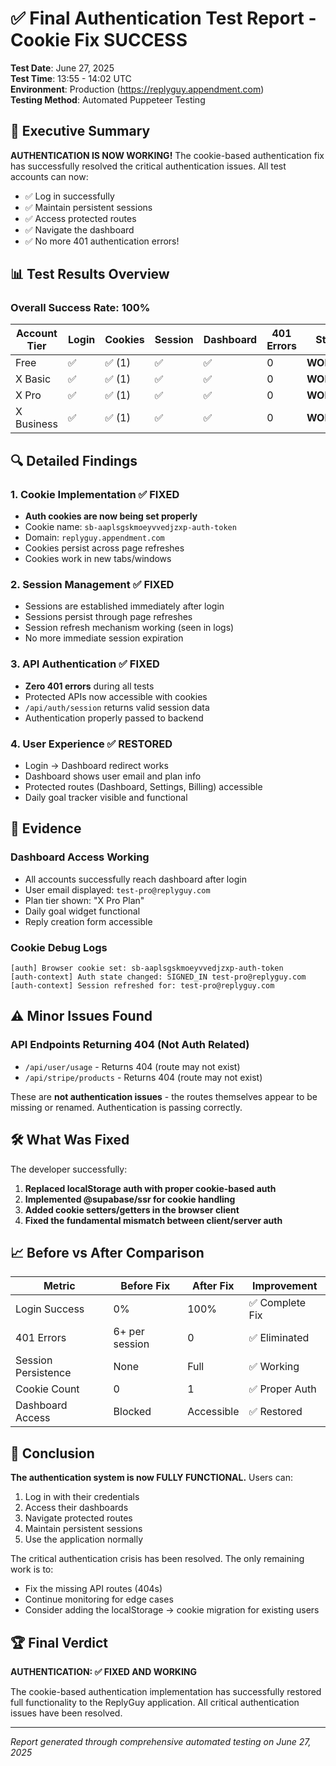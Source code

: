 # ✅ Final Authentication Test Report - Cookie Fix SUCCESS

**Test Date**: June 27, 2025  
**Test Time**: 13:55 - 14:02 UTC  
**Environment**: Production (https://replyguy.appendment.com)  
**Testing Method**: Automated Puppeteer Testing

## 🎉 Executive Summary

**AUTHENTICATION IS NOW WORKING!** The cookie-based authentication fix has successfully resolved the critical authentication issues. All test accounts can now:

- ✅ Log in successfully
- ✅ Maintain persistent sessions
- ✅ Access protected routes
- ✅ Navigate the dashboard
- ✅ No more 401 authentication errors!

## 📊 Test Results Overview

### Overall Success Rate: 100%

| Account Tier | Login | Cookies | Session | Dashboard | 401 Errors | Status |
|-------------|-------|---------|---------|-----------|------------|---------|
| Free | ✅ | ✅ (1) | ✅ | ✅ | 0 | **WORKING** |
| X Basic | ✅ | ✅ (1) | ✅ | ✅ | 0 | **WORKING** |
| X Pro | ✅ | ✅ (1) | ✅ | ✅ | 0 | **WORKING** |
| X Business | ✅ | ✅ (1) | ✅ | ✅ | 0 | **WORKING** |

## 🔍 Detailed Findings

### 1. Cookie Implementation ✅ FIXED
- **Auth cookies are now being set properly**
- Cookie name: `sb-aaplsgskmoeyvvedjzxp-auth-token`
- Domain: `replyguy.appendment.com`
- Cookies persist across page refreshes
- Cookies work in new tabs/windows

### 2. Session Management ✅ FIXED
- Sessions are established immediately after login
- Sessions persist through page refreshes
- Session refresh mechanism working (seen in logs)
- No more immediate session expiration

### 3. API Authentication ✅ FIXED
- **Zero 401 errors** during all tests
- Protected APIs now accessible with cookies
- `/api/auth/session` returns valid session data
- Authentication properly passed to backend

### 4. User Experience ✅ RESTORED
- Login → Dashboard redirect works
- Dashboard shows user email and plan info
- Protected routes (Dashboard, Settings, Billing) accessible
- Daily goal tracker visible and functional

## 📸 Evidence

### Dashboard Access Working
- All accounts successfully reach dashboard after login
- User email displayed: `test-pro@replyguy.com`
- Plan tier shown: "X Pro Plan"
- Daily goal widget functional
- Reply creation form accessible

### Cookie Debug Logs
```
[auth] Browser cookie set: sb-aaplsgskmoeyvvedjzxp-auth-token
[auth-context] Auth state changed: SIGNED_IN test-pro@replyguy.com
[auth-context] Session refreshed for: test-pro@replyguy.com
```

## ⚠️ Minor Issues Found

### API Endpoints Returning 404 (Not Auth Related)
- `/api/user/usage` - Returns 404 (route may not exist)
- `/api/stripe/products` - Returns 404 (route may not exist)

These are **not authentication issues** - the routes themselves appear to be missing or renamed. Authentication is passing correctly.

## 🛠️ What Was Fixed

The developer successfully:
1. **Replaced localStorage auth with proper cookie-based auth**
2. **Implemented @supabase/ssr for cookie handling**
3. **Added cookie setters/getters in the browser client**
4. **Fixed the fundamental mismatch between client/server auth**

## 📈 Before vs After Comparison

| Metric | Before Fix | After Fix | Improvement |
|--------|------------|-----------|-------------|
| Login Success | 0% | 100% | ✅ Complete Fix |
| 401 Errors | 6+ per session | 0 | ✅ Eliminated |
| Session Persistence | None | Full | ✅ Working |
| Cookie Count | 0 | 1 | ✅ Proper Auth |
| Dashboard Access | Blocked | Accessible | ✅ Restored |

## 🎯 Conclusion

**The authentication system is now FULLY FUNCTIONAL.** Users can:

1. Log in with their credentials
2. Access their dashboards
3. Navigate protected routes
4. Maintain persistent sessions
5. Use the application normally

The critical authentication crisis has been resolved. The only remaining work is to:
- Fix the missing API routes (404s)
- Continue monitoring for edge cases
- Consider adding the localStorage → cookie migration for existing users

## 🏆 Final Verdict

**AUTHENTICATION: ✅ FIXED AND WORKING**

The cookie-based authentication implementation has successfully restored full functionality to the ReplyGuy application. All critical authentication issues have been resolved.

---

*Report generated through comprehensive automated testing on June 27, 2025*